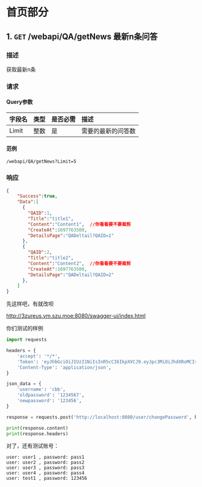 # 首页部分

## 1. `GET` /webapi/QA/getNews 最新n条问答

### 描述

获取最新n条

### 请求

#### Query参数

| 字段名 | 类型 | 是否必需 | 描述               |
| :----- | :--- | :------- | :----------------- |
| Limit  | 整数 | 是       | 需要的最新的问答数 |

#### 范例

`/webapi/QA/getNews?Limit=5`

### 响应

```json
{
    "Success":true,
    "Data":[
      {
        "QAID":1,
        "Title":"title1",
        "Content":"Content1",  //你看看要不要裁剪
        "CreateAt":1697763500,
        "DetailsPage":"QADeltail?QAID=1"
      },
      {
        "QAID":2,
        "Title":"title2",
        "Content":"Content2",  //你看看要不要裁剪
        "CreateAt":1697763500,
        "DetailsPage":"QADeltail?QAID=2"
      },
    ]
}
```

先这样吧，有就改呗


http://3zureus.vm.szu.moe:8080/swagger-ui/index.html


你们测试的样例

```python
import requests

headers = {
    'accept': '*/*',
    'Token': 'eyJhbGciOiJIUzI1NiIsInR5cCI6IkpXVCJ9.eyJpc3MiOiJhdXRoMCIsInVzZXJuYW1lIjoiY2JiIiwidXNlcklEIjoxMSwiZXhwIjoxNzA0MDQ0NzgwfQ.TV6aqIMXf9wUFf-Nf4hMIwPBxtycu1Y1TWvXm_USXso',
    'Content-Type': 'application/json',
}

json_data = {
    'username': 'cbb',
    'oldpassword': '1234567',
    'newpassword': '123456',
}

response = requests.post('http://localhost:8080/user/changePassword', headers=headers, json=json_data)

print(response.content)
print(response.headers)

```

对了，还有测试账号：
```
user: user1 , password: pass1
user: user2 , password: pass2
user: user3 , password: pass3
user: user4 , password: pass4
user: test1 , password: 123456
```